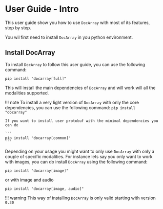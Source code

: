 # User Guide - Intro

This user guide show you how to use `DocArray` with most of its features, step by step.

You wil first need to install `DocArray` in you python environment. 
## Install DocArray

To install `DocArray` to follow this user guide, you can use the following command:

```console
pip install "docarray[full]"
```

This will install the main dependencies of `DocArray` and will work will all the modalities supported.


!!! note 
    To install a very light version of `DocArray` with only the core dependencies, you can use the following command:
    ```
    pip install "docarray"
    ``` 
    
    If you want to install user protobuf with the minimal dependencies you can do

    ```
    pip install "docarray[common]"
    ``` 

Depending on your usage you might want to only use `DocArray` with only a couple of specific modalities. 
For instance lets say you only want to work with images, you can do install `DocArray` using the following command:

```
pip install "docarray[image]"
```

or with image and audio


```
pip install "docarray[image, audio]"
```

!!! warning 
    This way of installing `DocArray` is only valid starting with version `0.30`